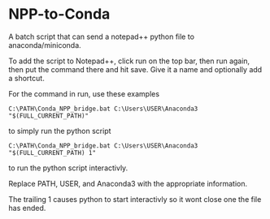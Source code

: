 # NPP-to-Conda
A batch script that can send a notepad++ python file to anaconda/miniconda.

To add the script to Notepad++, click run on the top bar, then run again, then put the command there and hit save. Give it a name and optionally add a shortcut.

For the command in run, use these examples
```
C:\PATH\Conda_NPP_bridge.bat C:\Users\USER\Anaconda3 "$(FULL_CURRENT_PATH)"
```
to simply run the python script
```
C:\PATH\Conda_NPP_bridge.bat C:\Users\USER\Anaconda3 "$(FULL_CURRENT_PATH) 1"
```
to run the python script interactivly.

Replace PATH, USER, and Anaconda3 with the appropriate information.

The trailing 1 causes python to start interactivly so it wont close one the file has ended.
